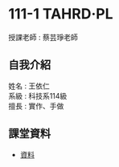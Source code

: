 # 111-1 TAHRD·PL
授課老師 : 蔡芸琤老師<br />

自我介紹
-------------
姓名 : 王依仁<br />
系級 : 科技系114級 <br />
擅長 : 實作、手做

課堂資料
-------------
- [資料](https://data.gov.tw/datasets/search?p=1&size=10&s=dataset_view_times_desc&rct=283)
